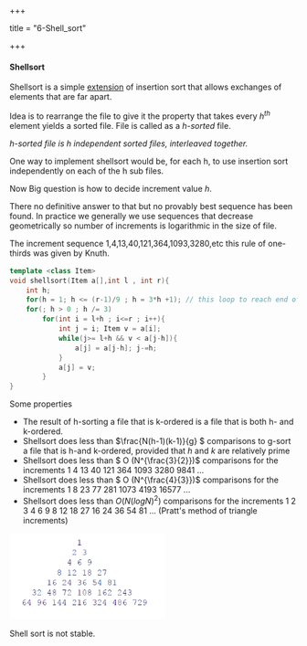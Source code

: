 +++

title = "6-Shell_sort"

+++

#### Shellsort

Shellsort is a simple <u>extension</u> of insertion sort that allows exchanges of elements that are far apart.

Idea is to rearrange the file to give it the property that takes every $h^{th}$ element yields a sorted file. File is called as a *h-sorted* file.

*h-sorted file is h independent sorted files, interleaved together.*

One way to implement shellsort would be, for each h, to use insertion sort independently on each of the h sub files.

Now Big question is how to decide increment value $h$.

There no definitive answer to that but no provably best sequence has been found. In practice we generally we use sequences that decrease geometrically so number of increments is logarithmic in the size of file.

The increment sequence 1,4,13,40,121,364,1093,3280,etc this rule of one-thirds was given by Knuth.

````c++
template <class Item>
void shellsort(Item a[],int l , int r){
    int h;
    for(h = 1; h <= (r-1)/9 ; h = 3*h +1); // this loop to reach end of h max in multiples of 3
    for(; h > 0 ; h /= 3)
        for(int i = l+h ; i<=r ; i++){
            int j = i; Item v = a[i];
            while(j>= l+h && v < a[j-h]){
                a[j] = a[j-h]; j-=h;
            }
            a[j] = v;
        }
}
````

Some properties

- The result  of h-sorting a file that is k-ordered is a file that is both h- and k-ordered.
- Shellsort does less than $\frac{N(h-1)(k-1)}{g} $ comparisons to g-sort a file that is h-and k-ordered, provided that $h$ and $k$ are relatively prime
- Shellsort does less than $ O (N^{\frac{3}{2}})$ comparisons for the increments 1 4 13 40 121 364 1093 3280 9841 ...
- Shellsort does less than $ O (N^{\frac{4}{3}})$ comparisons for the increments 1 8 23 77 281 1073 4193 16577 ...
- Shellsort does less than $O(N(log N)^2)$  comparisons for the increments 1 2 3 4 6 9 8 12 18 27 16 24 36 54 81 ... (Pratt's method of triangle increments)

<img src="6-Shell_sort.assets\image-20201015082022311.png" alt="image-20201015082022311" style="zoom:67%;" />

Shell sort is not stable.

